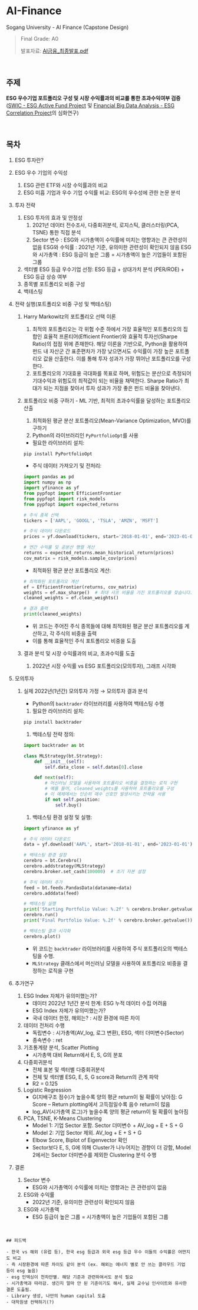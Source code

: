 # AI-Finance
Sogang University - AI Finance (Capstone Design)
> Final Grade: A0
> 
> 발표자료: [AI금융_최종발표.pdf](https://drive.google.com/file/d/1mjXmIR7LGPpoW9KtJJkbiDYgfw9uworg/view?usp=sharing)

<br>

## 주제

**ESG 우수기업 포트폴리오 구성 및 시장 수익률과의 비교를 통한 초과수익여부 검증**
<br>
([SWIC - ESG Active Fund Project](https://github.com/pfcvma/PythonStockTool) 및 [Financial Big Data Analysis - ESG Correlation Project](https://github.com/pfcvma/esg_return_correlation)의 심화연구)

<br>

## 목차

1. ESG 투자란?
2. ESG 우수 기업의 수익성
    1. ESG 관련 ETF와 시장 수익률과의 비교
    2. ESG 미흡 기업과 우수 기업 수익률 비교: ESG의 우수성에 관한 논문 분석
3. 투자 전략
    1. ESG 투자의 효과 및 안정성
        1. 2021년 데이터 전수조사, 다중회귀분석, 로지스틱, 클러스터링(PCA, TSNE) 통한 직접 분석
        2. Sector 변수 : ESG와 시가총액이 수익률에 미치는 영향과는 큰 관련성이 없음
        ESG와 수익률 : 2021년 기준, 유의미한 관련성이 확인되지 않음
        ESG와 시가총액 : ESG 등급이 높은 그룹 = 시가총액이 높은 기업들이 포함된 그룹
    2. 섹터별 ESG 등급 우수기업 선정: ESG 등급 + 상대가치 분석 (PER/ROE) + ESG 등급 상승 여부
    3. 종목별 포트폴리오 비중 구성
    4. 백테스팅
4. 전략 실행(포트폴리오 비중 구성 및 백테스팅)
    1. Harry Markowitz의 포트폴리오 선택 이론
        1. 최적의 포트폴리오는 각 위험 수준 하에서 가장 효율적인 포트폴리오의 집합인 효율적 프론티어(Efficient Frontier)와 효율적 투자선(Sharpe Ratio)의 접점 위에 존재한다. 해당 이론을 기반으로, Python을 활용하여 펀드 내 자산군 간 표준편차가 가장 낮으면서도 수익률이 가장 높은 포트폴리오 값을 산출한다. 이를 통해 투자 성과가 가장 뛰어난 포트폴리오를 구성한다.
        2. 포트폴리오의 기대효용 극대화를 목표로 하며, 위험도는 분산으로 측정되어 기대수익과 위험도의 최적값이 되는 비율을 채택한다. Sharpe Ratio가 최대가 되는 지점을 찾아서 투자 성과가 가장 좋은 펀드 비율을 찾아낸다.
    2. 포트폴리오 비중 구하기 - ML 기반, 최적의 초과수익률을 달성하는 포트폴리오 산출
        1. 최적화된 평균 분산 포트폴리오(Mean-Variance Optimization, MVO)를 구하기
        2. Python의 라이브러리인 `PyPortfolioOpt`를 사용
        - 필요한 라이브러리 설치:
        
        ```python
        pip install PyPortfolioOpt
        ```
        
        - 주식 데이터 가져오기 및 전처리:
        
        ```python
        import pandas as pd
        import numpy as np
        import yfinance as yf
        from pypfopt import EfficientFrontier
        from pypfopt import risk_models
        from pypfopt import expected_returns
        
        # 주식 종목 선택
        tickers = ['AAPL', 'GOOGL', 'TSLA', 'AMZN', 'MSFT']
        
        # 주식 데이터 다운로드
        prices = yf.download(tickers, start='2018-01-01', end='2023-01-01')['Adj Close']
        
        # 연간 수익률 및 공분산 행렬 계산
        returns = expected_returns.mean_historical_return(prices)
        cov_matrix = risk_models.sample_cov(prices)
        ```
        
        - 최적화된 평균 분산 포트폴리오 계산:
        
        ```python
        # 최적화된 포트폴리오 계산
        ef = EfficientFrontier(returns, cov_matrix)
        weights = ef.max_sharpe()  # 최대 샤프 비율을 가진 포트폴리오를 찾습니다.
        cleaned_weights = ef.clean_weights()
        
        # 결과 출력
        print(cleaned_weights)
        ```
        
        - 위 코드는 주어진 주식 종목들에 대해 최적화된 평균 분산 포트폴리오를 계산하고, 각 주식의 비중을 출력
        - 이를 통해 효율적인 주식 포트폴리오 비중을 도출
    3. 결과 분석 및 시장 수익률과의 비교, 초과수익률 도출
        1. 2022년 시장 수익률 vs ESG 포트폴리오(모의투자), 그래프 시각화
5. 모의투자
    1. 실제 2022년(1년간) 모의투자 가정 → 모의투자 결과 분석
        - Python의 `backtrader` 라이브러리를 사용하여 백테스팅 수행
        1. 필요한 라이브러리 설치:
        
        ```python
        pip install backtrader
        ```
        
        1. 백테스팅 전략 정의:
        
        ```python
        import backtrader as bt
        
        class MLStrategy(bt.Strategy):
            def __init__(self):
                self.data_close = self.datas[0].close
        
            def next(self):
                # 머신러닝 모델을 사용하여 포트폴리오 비중을 결정하는 로직 구현
                # 예를 들어, cleaned_weights를 사용하여 포트폴리오를 구성
                # 이 예제에서는 단순히 매수 신호만 발생시키는 전략을 사용
                if not self.position:
                    self.buy()
        
        ```
        
        1. 백테스팅 환경 설정 및 실행:
        
        ```python
        import yfinance as yf
        
        # 주식 데이터 다운로드
        data = yf.download('AAPL', start='2018-01-01', end='2023-01-01')
        
        # 백테스팅 환경 설정
        cerebro = bt.Cerebro()
        cerebro.addstrategy(MLStrategy)
        cerebro.broker.set_cash(100000)  # 초기 자본 설정
        
        # 주식 데이터 추가
        feed = bt.feeds.PandasData(dataname=data)
        cerebro.adddata(feed)
        
        # 백테스팅 실행
        print('Starting Portfolio Value: %.2f' % cerebro.broker.getvalue())
        cerebro.run()
        print('Final Portfolio Value: %.2f' % cerebro.broker.getvalue())
        
        # 백테스팅 결과 시각화
        cerebro.plot()
        
        ```
        
        - 위 코드는 `backtrader` 라이브러리를 사용하여 주식 포트폴리오의 백테스팅을 수행.
        - `MLStrategy` 클래스에서 머신러닝 모델을 사용하여 포트폴리오 비중을 결정하는 로직을 구현
    
6. 추가연구
    1. ESG Index 자체가 유의미했는가?
        - 데이터 2022년 1년간 분석 한계: ESG 누적 데이터 수집 어려움
        - ESG Index 자체가 유의미했는가?
        - 국내 데이터 한정, 해외는? : 시장 환경에 따른 차이
    2. 데이터 전처리 수행
        - 독립변수 : 시가총액(AV_log, 로그 변환), ESG, 섹터 더미변수(Sector)
        - 종속변수 : ret
    3. 기초통계량 분석, Scatter Plotting
        - 시가총액 대비 Return에서 E, S, G의 분포
    4. 다중회귀분석
        - 전체 표본 및 섹터별 다중회귀분석
        - 전체 및 섹터별 ESG, E, S, G score과 Return의 관계 파악
        - R2 = 0.125
    5. Logistic Regression
        - G(지배구조 점수)가 높을수록 양의 평균 return이 될 확률이 낮아짐: G Score – Return plotting에서 고득점일수록 음수 return이 많음
        - log_AV(시가총액 로그)가 높을수록 양의 평균 return이 될 확률이 높아짐
    6. PCA, TSNE, K-Means Clustering
        - Model 1: 기업 Sector 포함. Sector 더미변수 + AV_log + E + S + G
        - Model 2: 기업 Sector 제외. AV_log + E + S + G
        - Elbow Score, Biplot of Eigenvector 확인
        - Sector보다 E, S, G에 의해 Cluster가 나누어지는 경향이 더 강함, Model 2에서는 Sector 더미변수를 제외한 Clustering 분석 수행

7. 결론
    1. Sector 변수
        - ESG와 시가총액이 수익률에 미치는 영향과는 큰 관련성이 없음
    2. ESG와 수익률
        - 2022년 기준, 유의미한 관련성이 확인되지 않음
    3. ESG와 시가총액
        - ESG 등급이 높은 그룹 = 시가총액이 높은 기업들이 포함된 그룹

<br>

    ## 피드백
    
    - 한국 vs 해외 (유럽 등), 한국 esg 등급과 외국 esg 등급 우수 이들의 수익률은 어떤지도 비교
    - 즉 시장환경에 따른 차이도 같이 분석 (ex. 해외는 에너지 별로 안 쓰는 클라우드 기업 등이 esg 높음)
    - esg 인덱싱이 천차만별. 해당 기준과 관련하여서도 분석 필요
    - 시가총액과 따라감. 생긴지 얼마 안 된 기준이기도 해서, 실제 교수님 인사이트와 유사한 결론 도출됨.
    - Library 생성, 나만의 human capital 도출
    - 대학원생 컨택하기(?)
